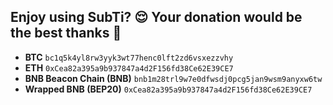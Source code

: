 ## Enjoy using SubTi? 😌 Your donation would be the best thanks 💚

- **BTC** `bc1q5k4yl8rw3yyk3wt77henc0lft2zd6vsxezzvhy`
- **ETH** `0xCea82a395a9b937847a4d2F156fd38Ce62E39CE7`
- **BNB Beacon Chain (BNB)** `bnb1m28trl9w7e0dfwsdj0pcg5jan9wsm9anyxw6tw`
- **Wrapped BNB (BEP20)** `0xCea82a395a9b937847a4d2F156fd38Ce62E39CE7`
